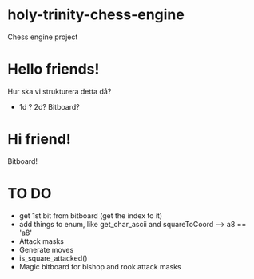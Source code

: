 # holy-trinity-chess-engine
Chess engine project

# Hello friends!
Hur ska vi strukturera detta då? 
* 1d ? 2d? Bitboard?

# Hi friend!
Bitboard!

# TO DO
* get 1st bit from bitboard (get the index to it)
* add things to enum, like get_char_ascii and squareToCoord --> a8 == 'a8'
* Attack masks
* Generate moves
* is_square_attacked()
* Magic bitboard for bishop and rook attack masks
